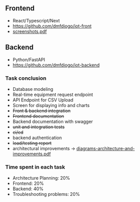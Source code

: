 ## Frontend

* React/Typescript/Next
* https://github.com/dmfdiogo/iot-front
* [screenshots.pdf](https://github.com/dmfdiogo/radix-challenge/blob/main/screenshots.pdf)

## Backend

* Python/FastAPI
* https://github.com/dmfdiogo/iot-backend

### Task conclusion

* Database modeling 
* Real-time equipment request endpoint
* API Endpoint for CSV Upload
* Screen for displaying info and charts
* ~~Front & backend integration~~
* ~~Frontend documentation~~
* Backend documentation with swagger
* ~~unit and integration tests~~
* ~~ci/cd~~
* backend authentication
* ~~load/testing report~~
* architectural improvements -> [diagrams-architecture-and-improvements.pdf](https://github.com/dmfdiogo/radix-challenge/blob/main/diagrams-architecture-and-improvements.pdf)

### Time spent in each task 

* Architecture Planning: 20%
* Frontend: 20% 
* Backend: 40%
* Troubleshooting problems: 20%